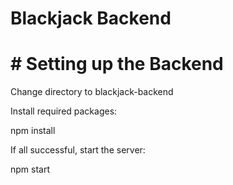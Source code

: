 # Blackjack Backend
# # Setting up the Backend
Change directory to blackjack-backend

Install required packages:

npm install

If all successful, start the server:

npm start
